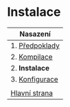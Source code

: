 # Instalace
| Nasazení |
| -------- |
| 1. [Předpoklady](PrerequirmentsCZ.md) |
| 2. [Kompilace](CompileCZ.md) |
| 2. **Instalace** |
| 3. [Konfigurace](ConfigurationCY.md) |
| |
|[Hlavní strana](../READMECZ.md)|
